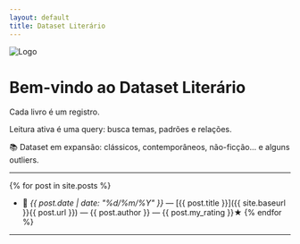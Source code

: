 ```yaml
---
layout: default
title: Dataset Literário
---
```


<img src="{{ '/assets/images/logo.png' | relative_url }}"  alt="Logo" style="max-width: 200px;"/>

# Bem-vindo ao Dataset Literário

Cada livro é um registro.

Leitura ativa é uma query: busca temas, padrões e relações.

📚 Dataset em expansão: clássicos, contemporâneos, não-ficção... e alguns outliers.

---

{% for post in site.posts %}
- 📖 _{{ post.date | date: "%d/%m/%Y" }}_ — [{{ post.title }}]({{ site.baseurl }}{{ post.url }}) — {{ post.author }} — {{ post.my_rating }}★
{% endfor %}

---

<!--
<strong>Filtrar por tags:</strong>
{% assign tag_list = site.posts | map: "tags" | join: "," | split: "," | uniq | sort_natural %}
{% for tag in tag_list %}
  <a href="/tags/{{ tag | slugify }}">{{ tag }}</a>
{% endfor %}
-->